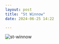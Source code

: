 ```yaml
---
layout: post
title: "St Winnow"
date: 2024-06-25 14:22

---
```

![st-winnow](/images/fragments/st-winnow.jpg)
